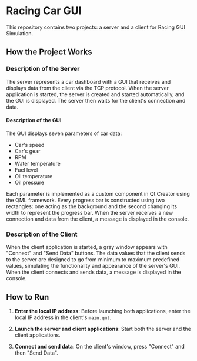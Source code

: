 # Racing Car GUI

This repository contains two projects: a server and a client for Racing GUI Simulation.

## How the Project Works

### Description of the Server

The server represents a car dashboard with a GUI that receives and displays data from the client via the TCP protocol. When the server application is started, the server is created and started automatically, and the GUI is displayed. The server then waits for the client's connection and data.

#### Description of the GUI

The GUI displays seven parameters of car data:
- Car's speed
- Car's gear
- RPM
- Water temperature
- Fuel level
- Oil temperature
- Oil pressure

Each parameter is implemented as a custom component in Qt Creator using the QML framework. Every progress bar is constructed using two rectangles: one acting as the background and the second changing its width to represent the progress bar. When the server receives a new connection and data from the client, a message is displayed in the console.

### Description of the Client

When the client application is started, a gray window appears with "Connect" and "Send Data" buttons. The data values that the client sends to the server are designed to go from minimum to maximum predefined values, simulating the functionality and appearance of the server's GUI. When the client connects and sends data, a message is displayed in the console.

## How to Run

1. **Enter the local IP address**:
   Before launching both applications, enter the local IP address in the client's `main.qml`.

2. **Launch the server and client applications**:
   Start both the server and the client applications.

3. **Connect and send data**:
   On the client's window, press "Connect" and then "Send Data".


